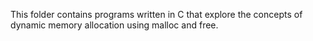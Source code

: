 This folder contains programs written in C that explore the concepts of dynamic memory allocation using malloc and free.


